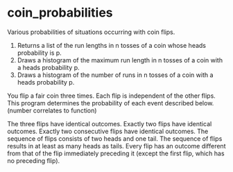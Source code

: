 # coin_probabilities
Various probabilities of situations occurring with coin flips.

1. Returns a list of the run lengths in n tosses of a coin whose heads probability is p.
2. Draws a histogram of the maximum run length in n tosses of a coin with a heads probability p.
3. Draws a histogram of the number of runs in n tosses of a coin with a heads probability p.



You flip a fair coin three times. Each flip is independent of the other flips. This program determines the probability of each event described below. (number correlates to function)

The three flips have identical outcomes.
Exactly two flips have identical outcomes.
Exactly two consecutive flips have identical outcomes.
The sequence of flips consists of two heads and one tail.
The sequence of flips results in at least as many heads as tails.
Every flip has an outcome different from that of the flip immediately preceding it (except the first flip, which has no preceding flip).
